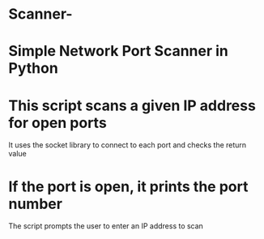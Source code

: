 # Scanner-
# Simple Network Port Scanner in Python 
# This script scans a given IP address for open ports # 
It uses the socket library to connect to each port and checks the return value 
# If the port is open, it prints the port number # 
The script prompts the user to enter an IP address to scan 
